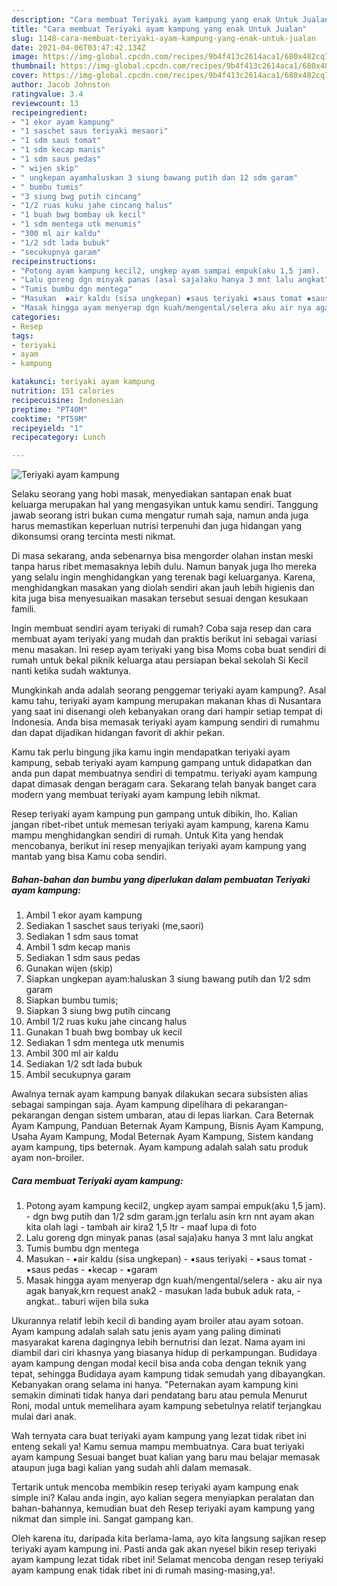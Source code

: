 ```yaml
---
description: "Cara membuat Teriyaki ayam kampung yang enak Untuk Jualan"
title: "Cara membuat Teriyaki ayam kampung yang enak Untuk Jualan"
slug: 1148-cara-membuat-teriyaki-ayam-kampung-yang-enak-untuk-jualan
date: 2021-04-06T03:47:42.134Z
image: https://img-global.cpcdn.com/recipes/9b4f413c2614aca1/680x482cq70/teriyaki-ayam-kampung-foto-resep-utama.jpg
thumbnail: https://img-global.cpcdn.com/recipes/9b4f413c2614aca1/680x482cq70/teriyaki-ayam-kampung-foto-resep-utama.jpg
cover: https://img-global.cpcdn.com/recipes/9b4f413c2614aca1/680x482cq70/teriyaki-ayam-kampung-foto-resep-utama.jpg
author: Jacob Johnston
ratingvalue: 3.4
reviewcount: 13
recipeingredient:
- "1 ekor ayam kampung"
- "1 saschet saus teriyaki mesaori"
- "1 sdm saus tomat"
- "1 sdm kecap manis"
- "1 sdm saus pedas"
- " wijen skip"
- " ungkepan ayamhaluskan 3 siung bawang putih dan 12 sdm garam"
- " bumbu tumis"
- "3 siung bwg putih cincang"
- "1/2 ruas kuku jahe cincang halus"
- "1 buah bwg bombay uk kecil"
- "1 sdm mentega utk menumis"
- "300 ml air kaldu"
- "1/2 sdt lada bubuk"
- "secukupnya garam"
recipeinstructions:
- "Potong ayam kampung kecil2, ungkep ayam sampai empuk(aku 1,5 jam).  dgn bwg putih dan 1/2 sdm garam.jgn terlalu asin krn nnt ayam akan kita olah lagi tambah air kira2 1,5 ltr  maaf lupa di foto"
- "Lalu goreng dgn minyak panas (asal saja)aku hanya 3 mnt lalu angkat"
- "Tumis bumbu dgn mentega"
- "Masukan  ▪air kaldu (sisa ungkepan) ▪saus teriyaki ▪saus tomat ▪saus pedas ▪kecap  ▪garam"
- "Masak hingga ayam menyerap dgn kuah/mengental/selera aku air nya agak banyak,krn request anak2 masukan lada bubuk aduk rata, angkat.. taburi wijen bila suka"
categories:
- Resep
tags:
- teriyaki
- ayam
- kampung

katakunci: teriyaki ayam kampung 
nutrition: 151 calories
recipecuisine: Indonesian
preptime: "PT40M"
cooktime: "PT59M"
recipeyield: "1"
recipecategory: Lunch

---
```



![Teriyaki ayam kampung](https://img-global.cpcdn.com/recipes/9b4f413c2614aca1/680x482cq70/teriyaki-ayam-kampung-foto-resep-utama.jpg)

Selaku seorang yang hobi masak, menyediakan santapan enak buat keluarga merupakan hal yang mengasyikan untuk kamu sendiri. Tanggung jawab seorang istri bukan cuma mengatur rumah saja, namun anda juga harus memastikan keperluan nutrisi terpenuhi dan juga hidangan yang dikonsumsi orang tercinta mesti nikmat.

Di masa  sekarang, anda sebenarnya bisa mengorder olahan instan meski tanpa harus ribet memasaknya lebih dulu. Namun banyak juga lho mereka yang selalu ingin menghidangkan yang terenak bagi keluarganya. Karena, menghidangkan masakan yang diolah sendiri akan jauh lebih higienis dan kita juga bisa menyesuaikan masakan tersebut sesuai dengan kesukaan famili. 

Ingin membuat sendiri ayam teriyaki di rumah? Coba saja resep dan cara membuat ayam teriyaki yang mudah dan praktis berikut ini sebagai variasi menu masakan. Ini resep ayam teriyaki yang bisa Moms coba buat sendiri di rumah untuk bekal piknik keluarga atau persiapan bekal sekolah Si Kecil nanti ketika sudah waktunya.

Mungkinkah anda adalah seorang penggemar teriyaki ayam kampung?. Asal kamu tahu, teriyaki ayam kampung merupakan makanan khas di Nusantara yang saat ini disenangi oleh kebanyakan orang dari hampir setiap tempat di Indonesia. Anda bisa memasak teriyaki ayam kampung sendiri di rumahmu dan dapat dijadikan hidangan favorit di akhir pekan.

Kamu tak perlu bingung jika kamu ingin mendapatkan teriyaki ayam kampung, sebab teriyaki ayam kampung gampang untuk didapatkan dan anda pun dapat membuatnya sendiri di tempatmu. teriyaki ayam kampung dapat dimasak dengan beragam cara. Sekarang telah banyak banget cara modern yang membuat teriyaki ayam kampung lebih nikmat.

Resep teriyaki ayam kampung pun gampang untuk dibikin, lho. Kalian jangan ribet-ribet untuk memesan teriyaki ayam kampung, karena Kamu mampu menghidangkan sendiri di rumah. Untuk Kita yang hendak mencobanya, berikut ini resep menyajikan teriyaki ayam kampung yang mantab yang bisa Kamu coba sendiri.

<!--inarticleads1-->

##### Bahan-bahan dan bumbu yang diperlukan dalam pembuatan Teriyaki ayam kampung:

1. Ambil 1 ekor ayam kampung
1. Sediakan 1 saschet saus teriyaki (me,saori)
1. Sediakan 1 sdm saus tomat
1. Ambil 1 sdm kecap manis
1. Sediakan 1 sdm saus pedas
1. Gunakan  wijen (skip)
1. Siapkan  ungkepan ayam:haluskan 3 siung bawang putih dan 1/2 sdm garam
1. Siapkan  bumbu tumis;
1. Siapkan 3 siung bwg putih cincang
1. Ambil 1/2 ruas kuku jahe cincang halus
1. Gunakan 1 buah bwg bombay uk kecil
1. Sediakan 1 sdm mentega utk menumis
1. Ambil 300 ml air kaldu
1. Sediakan 1/2 sdt lada bubuk
1. Ambil secukupnya garam


Awalnya ternak ayam kampung banyak dilakukan secara subsisten alias sebagai sampingan saja. Ayam kampung dipelihara di pekarangan-pekarangan dengan sistem umbaran, atau di lepas liarkan. Cara Beternak Ayam Kampung, Panduan Beternak Ayam Kampung, Bisnis Ayam Kampung, Usaha Ayam Kampung, Modal Beternak Ayam Kampung, Sistem kandang ayam kampung, tips beternak. Ayam kampung adalah salah satu produk ayam non-broiler. 

<!--inarticleads2-->

##### Cara membuat Teriyaki ayam kampung:

1. Potong ayam kampung kecil2, ungkep ayam sampai empuk(aku 1,5 jam). -  dgn bwg putih dan 1/2 sdm garam.jgn terlalu asin krn nnt ayam akan kita olah lagi - tambah air kira2 1,5 ltr  - maaf lupa di foto
1. Lalu goreng dgn minyak panas (asal saja)aku hanya 3 mnt lalu angkat
1. Tumis bumbu dgn mentega
1. Masukan  - ▪air kaldu (sisa ungkepan) - ▪saus teriyaki - ▪saus tomat - ▪saus pedas - ▪kecap  - ▪garam
1. Masak hingga ayam menyerap dgn kuah/mengental/selera - aku air nya agak banyak,krn request anak2 - masukan lada bubuk aduk rata, - angkat.. taburi wijen bila suka


Ukurannya relatif lebih kecil di banding ayam broiler atau ayam sotoan. Ayam kampung adalah salah satu jenis ayam yang paling diminati masyarakat karena dagingnya lebih bernutrisi dan lezat. Nama ayam ini diambil dari ciri khasnya yang biasanya hidup di perkampungan. Budidaya ayam kampung dengan modal kecil bisa anda coba dengan teknik yang tepat, sehingga Budidaya ayam kampung tidak semudah yang dibayangkan. Kebanyakan orang selama ini hanya. &#34;Peternakan ayam kampung kini semakin diminati tidak hanya dari pendatang baru atau pemula Menurut Roni, modal untuk memelihara ayam kampung sebetulnya relatif terjangkau mulai dari anak. 

Wah ternyata cara buat teriyaki ayam kampung yang lezat tidak ribet ini enteng sekali ya! Kamu semua mampu membuatnya. Cara buat teriyaki ayam kampung Sesuai banget buat kalian yang baru mau belajar memasak ataupun juga bagi kalian yang sudah ahli dalam memasak.

Tertarik untuk mencoba membikin resep teriyaki ayam kampung enak simple ini? Kalau anda ingin, ayo kalian segera menyiapkan peralatan dan bahan-bahannya, kemudian buat deh Resep teriyaki ayam kampung yang nikmat dan simple ini. Sangat gampang kan. 

Oleh karena itu, daripada kita berlama-lama, ayo kita langsung sajikan resep teriyaki ayam kampung ini. Pasti anda gak akan nyesel bikin resep teriyaki ayam kampung lezat tidak ribet ini! Selamat mencoba dengan resep teriyaki ayam kampung enak tidak ribet ini di rumah masing-masing,ya!.

